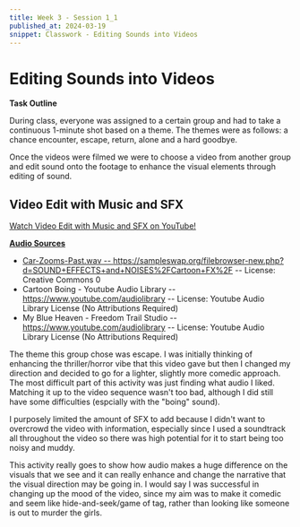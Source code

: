 ```yaml
---
title: Week 3 - Session 1_1
published_at: 2024-03-19
snippet: Classwork - Editing Sounds into Videos
---
```

# Editing Sounds into Videos

**Task Outline**

   During class, everyone was assigned to a certain group and had to take a continuous 1-minute shot based on a theme. The themes were as follows: a chance encounter, escape, return, alone and a hard goodbye.
   
   Once the videos were filmed we were to choose a video from another group and edit sound onto the footage to enhance the visual elements through editing of sound.
## Video Edit with Music and SFX
<p><a href=https://youtu.be/iafWxaoYvQs> Watch Video Edit with Music and SFX on YouTube!</p>

**Audio Sources**
- Car-Zooms-Past.wav -- https://sampleswap.org/filebrowser-new.php?d=SOUND+EFFECTS+and+NOISES%2FCartoon+FX%2F -- License: Creative Commons 0
- Cartoon Boing - Youtube Audio Library -- https://www.youtube.com/audiolibrary -- License: Youtube Audio Library License (No Attributions Required)
- My Blue Heaven - Freedom Trail Studio -- https://www.youtube.com/audiolibrary -- License: Youtube Audio Library License (No Attributions Required)

The theme this group chose was escape. I was initially thinking of enhancing the thriller/horror vibe that this video gave but then I changed my direction and decided to go for a lighter, slightly more comedic approach. The most difficult part of this activity was just finding what audio I liked. Matching it up to the video sequence wasn't too bad, although I did still have some difficulties (espcially with the "boing" sound).

I purposely limited the amount of SFX to add because I didn't want to overcrowd the video with information, especially since I used a soundtrack all throughout the video so there was high potential for it to start being too noisy and muddy.

This activity really goes to show how audio makes a huge difference on the visuals that we see and it can really enhance and change the narrative that the visual direction may be going in. I would say I was successful in changing up the mood of the video, since my aim was to make it comedic and seem like hide-and-seek/game of tag, rather than looking like someone is out to murder the girls.